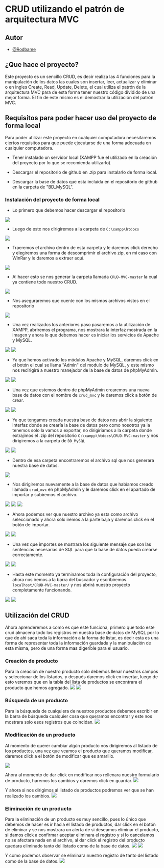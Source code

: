 # CRUD utilizando el patrón de arquitectura MVC

## Autor

- [@Rodbame](https://github.com/Rodbame)

## ¿Que hace el proyecto?





Este proyecto es un sencillo CRUD, es decir realiza las 4 funciones para la manipulación de los datos las cuales son insertar, leer, actualizar y eliminar o en ingles Create, Read, Update, Delete, el cual utiliza el patrón de la arquitectura MVC para de esta forma tener nuestro código dividido de una mejor forma. El fin de este mismo es el demostrar la utilización del patrón MVC.

## Requisitos para poder hacer uso del proyecto de forma local
Para poder utilizar este proyecto en cualquier computadora necesitaremos ciertos requisitos para que puede ejecutarse de una forma adecuada en cualquier computadora.

- Tener instalado un servidor local (XAMPP fue el utilizado en la creación del proyecto por lo que se recomienda utilizarlo).

- Descargar el repositorio de github en .zip para instalarlo de forma local.

- Descargar la base de datos que esta incluida en el repositorio de github en la carpeta de "BD_MySQL".


### Instalación del proyecto de forma local

- Lo primero que debemos hacer descargar el repositorio
<img src="./imagenes/paso1.png"/>

- Luego de esto nos dirigiremos a la carpeta de ```C:\xampp\htdocs```
<img src="./imagenes/paso2.png"/>

- Traeremos el archivo dentro de esta carpeta y le daremos click derecho y elegiremos una forma de descomprimir el archivo zip, en mi caso con WinRar y le daremos a extraer aquí.
<img src="./imagenes/paso3.png"/>

- Al hacer esto se nos generar la carpeta llamada ```CRUD-MVC-master``` la cual ya contiene todo nuestro CRUD.
<img src="./imagenes/paso4.png"/>

- Nos aseguraremos que cuente con los mismos archivos vistos en el repositorio
<img src="./imagenes/paso4-1.png"/>

- Una vez realizados los anteriores paso pasaremos a la utilización de XAMPP, abriremos el programa, nos mostrara la interfaz mostrada en la imagen y ahora lo que debemos hacer es iniciar los servicios de Apache y MySQL.
<img src="./imagenes/paso5.png"/>
<img src="./imagenes/paso5-1.png"/>

- Ya que hemos activado los módulos Apache y MySQL, daremos click en el botón el cual se llama "Admin" del modulo de MySQL, y este mismo nos redirigirá a nuestro manejador de la base de datos de phpMyAdmin.
<img src="./imagenes/paso6.png"/>
<img src="./imagenes/paso6-1.png"/>

- Una vez que estemos dentro de phpMyAdmin crearemos una nueva base de datos con el nombre de ```crud_mvc``` y le daremos click a botón de crear.
<img src="./imagenes/paso7.png"/>
<img src="./imagenes/paso7-1.png"/>

- Ya que tengamos creada nuestra base de datos nos abrir la siguiente interfaz donde se crearía la base de datos pero como nosotros ya la tenemos solo la vamos a exportar, no dirigiríamos a la carpeta donde extrajimos el .zip del repositorio ```C:\xampp\htdocs\CRUD-MVC-master``` y nos dirigiremos a la carpeta de ```BD_MySQL``` 
<img src="./imagenes/paso8.png"/>
<img src="./imagenes/paso8-1.png"/>

- Dentro de esa carpeta encontraremos el archivo sql que nos generara nuestra base de datos.
<img src="./imagenes/paso9.png"/>

- Nos dirigiremos nuevamente a la base de datos que habíamos creado llamada ```crud_mvc``` en phpMyAdmin y le daremos click en el apartado de importar y subiremos el archivo.
<img src="./imagenes/paso10.png"/>
<img src="./imagenes/paso10-1.png"/>
<img src="./imagenes/paso10-2.png"/>

- Ahora podemos ver que nuestro archivo ya esta como archivo seleccionado y ahora solo iremos a la parte baja y daremos click en el botón de importar.
<img src="./imagenes/paso11.png"/>
<img src="./imagenes/paso11-1.png"/>

- Una vez que importes se mostrara los siguiente mensaje que son las sentencias necesarias de SQL para que la base de datos pueda crearse correctamente.
<img src="./imagenes/paso12.png"/>
<img src="./imagenes/paso12-1.png"/>

- Hasta este momento ya terminamos toda la configuración del proyecto, ahora nos iremos a la barra del buscador y escribiremos ```localhost/CRUD-MVC-master/``` y nos abrirá nuestro proyecto completamente funcionando.
<img src="./imagenes/paso13.png"/>
<img src="./imagenes/paso13-1.png"/>

## Utilización del CRUD

Ahora aprenderemos a como es que este funciona, primero que todo este crud almacena todo los registros en nuestra base de datos de MySQL por lo que de ahi saca toda la información a la forma de listar, es decir esta es una forma de representar toda la información guardada y la manipulación de esta misma, pero de una forma mas digerible para el usuario.

### Creación de producto
Para la creación de nuestro producto solo debemos llenar nuestros campos y seleccionar de los listados, y después daremos click en insertar, luego de esto veremos que en la tabla del lista de productos se encontrara el producto que hemos agregado.
<img src="./imagenes/insertar1.png"/>
<img src="./imagenes/insertar2.png"/>

### Búsqueda de un producto
Para la búsqueda de cualquiera de nuestros productos debemos escribir en la barra de búsqueda cualquier cosa que queramos encontrar y este nos mostrara solo esos registros que coincidan.
<img src="./imagenes/buscar.png"/>

### Modificación de un producto
Al momento de querer cambiar algún producto nos dirigiremos al listado de los productos, una vez que veamos el producto que queramos modificar, daremos click a el botón de modificar que es amarillo.

<img src="./imagenes/actualizar.png"/>

Ahora al momento de dar click en modificar nos rellenara nuestro formulario de producto, haremos los cambios y daremos click en guardar.
<img src="./imagenes/actualizar2.png"/>

Y ahora si nos dirigimos al listado de productos podremos ver que se han realizado los cambios.
<img src="./imagenes/actualizar3.png"/>

### Eliminación de un producto
Para la eliminación de un producto es muy sencillo, pues lo único que debemos de hacer es ir hacia el listado de productos, dar click en el botón de eliminar y se nos mostrara un alerta de si deseamos eliminar el producto, si damos click a confirmar aceptar eliminara el registro y si lo cancelamos no se afectara nada en el archivo, al dar click el registro del producto quedara eliminado tanto del listado como de la base de datos.
<img src="./imagenes/eliminar.png"/>
<img src="./imagenes/confirmacion.png"/>

Y como podemos observar se eliminara nuestro registro de tanto del listado como de la base de datos.
<img src="./imagenes/eliminar1.png"/>








